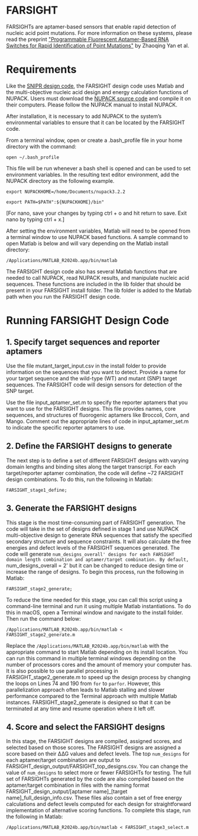 # FARSIGHT
FARSIGHTs are aptamer-based sensors that enable rapid detection of nucleic acid point mutations. For more information on these systems, please read the preprint ["Programmable Fluorescent Aptamer-Based RNA Switches for Rapid Identification of Point Mutations"](https://www.medrxiv.org/content/10.1101/2025.03.07.25323576v1) by Zhaoqing Yan et al.

# Requirements
Like the [SNIPR design code](https://github.com/Albert09111/SNIPR/tree/master), the FARSIGHT design code uses Matlab and the multi-objective nucleic acid design and energy calculation functions of NUPACK. Users must download the [NUPACK source code](http://www.nupack.org/downloads) and compile it on their computers. Please follow the NUPACK manual to install NUPACK. 

After installation, it is necessary to add NUPACK to the system’s environmental variables to ensure that it can be located by the FARSIGHT code. 

From a terminal window, open or create a .bash_profile file in your home directory with the command:

`open ~/.bash_profile`

This file will be run whenever a bash shell is opened and can be used to set environment variables. In the resulting text editor environment, add the NUPACK directory as the following example.

`export NUPACKHOME=/home/Documents/nupack3.2.2`

`export PATH=$PATH":${NUPACKHOME}/bin"`

[For nano, save your changes by typing ctrl + o and hit return to save. Exit nano by typing ctrl + x.]

After setting the environment variables, Matlab will need to be opened from a terminal window to use NUPACK based functions. A sample command to open Matlab is below and will vary depending on the Matlab install directory:

`/Applications/MATLAB_R2024b.app/bin/matlab`

The FARSIGHT design code also has several Matlab functions that are needed to call NUPACK, read NUPACK results, and manipulate nucleic acid sequences. These functions are included in the lib folder that should be present in your FARSIGHT install folder. The lib folder is added to the Matlab path when you run the FARSIGHT design code.

# Running FARSIGHT Design Code
## 1. Specify target sequences and reporter aptamers
Use the file mutant_target_input.csv in the install folder to provide information on the sequences that you want to detect. Provide a name for your target sequence and the wild-type (WT) and mutant (SNP) target sequences. The FARSIGHT code will design sensors for detection of the SNP target.

Use the file input_aptamer_set.m to specify the reporter aptamers that you want to use for the FARSIGHT designs. This file provides names, core sequences, and structures of fluorogenic aptamers like Broccoli, Corn, and Mango. Comment out the appropriate lines of code in input_aptamer_set.m to indicate the specific reporter aptamers to use.

## 2. Define the FARSIGHT designs to generate
The next step is to define a set of different FARSIGHT designs with varying domain lengths and binding sites along the target transcript. For each target/reporter aptamer combination, the code will define ~72 FARSIGHT design combinations. To do this, run the following in Matlab:

`FARSIGHT_stage1_define;`

## 3. Generate the FARSIGHT designs
This stage is the most time-consuming part of FARSIGHT generation. The code will take in the set of designs defined in stage 1 and use NUPACK multi-objective design to generate RNA sequences that satisfy the specified secondary structure and sequence constraints. It will also calculate the free energies and defect levels of the FARSIGHT sequences generated. The code will generate `num_designs_overall' designs for each FARSIGHT domain length combination and aptamer/target combination. By default, `num_designs_overall = 2' but it can be changed to reduce design time or increase the range of designs. To begin this process, run the following in Matlab:

`FARSIGHT_stage2_generate;`

To reduce the time needed for this stage, you can call this script using a command-line terminal and run it using multiple Matlab instantiations. To do this in macOS, open a Terminal window and navigate to the install folder. Then run the command below:

`/Applications/MATLAB_R2024b.app/bin/matlab < FARSIGHT_stage2_generate.m`

Replace the `/Applications/MATLAB_R2024b.app/bin/matlab` with the appropriate command to start Matlab depending on its install location. You can run this command in multiple terminal windows depending on the number of processors cores and the amount of memory your computer has. It is also possible to use parallel processing in FARSIGHT_stage2_generate.m to speed up the design process by changing the loops on Lines 74 and 190 from `for` to `parfor`. However, this parallelization approach often leads to Matlab stalling and slower performance compared to the Terminal approach with multiple Matlab instances. FARSIGHT_stage2_generate is designed so that it can be terminated at any time and resume operation where it left off.

## 4. Score and select the FARSIGHT designs
In this stage, the FARSIGHT designs are compiled, assigned scores, and selected based on those scores. The FARSIGHT designs are assigned a score based on their ∆∆G values and defect levels. The top `num_designs` for each aptamer/target combination are output to FARSIGHT_design_output/FARSIGHT_top_designs.csv. You can change the value of `num_designs` to select more or fewer FARSIGHTs for testing. The full set of FARSIGHTs generated by the code are also compiled based on the aptamer/target combination in files with the naming format FARSIGHT_design_output/[aptamer name]_[target name]_full_design_info.csv. These files also contain a set of free energy calculations and defect levels computed for each design for straightforward implementation of alternative scoring functions. To complete this stage, run the following in Matlab:

`/Applications/MATLAB_R2024b.app/bin/matlab < FARSIGHT_stage3_select.m`
